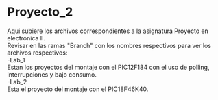 # Proyecto_2
Aqui subiere los archivos correspondientes a la asignatura Proyecto en electrónica II.   
Revisar en las ramas "Branch" con los nombres respectivos para ver los archivos respectivos:   
-Lab_1   
Estan los proyectos del montaje con el PIC12F184 con el uso de polling, interrupciones y bajo consumo.  
-Lab_2  
Esta el proyecto del montaje con el PIC18F46K40.
